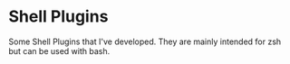 # Shell Plugins

Some Shell Plugins that I've developed. They are mainly intended for zsh but can be used with bash.
